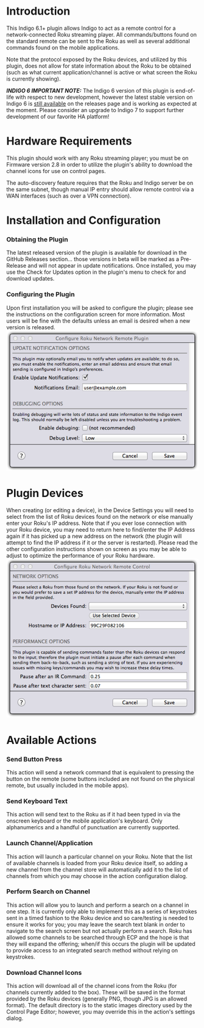 # Introduction
This Indigo 6.1+ plugin allows Indigo to act as a remote control for a network-connected Roku streaming player. All commands/buttons found on the standard remote can be sent to the Roku as well as several additional commands found on the mobile applications.

Note that the protocol exposed by the Roku devices, and utilized by this plugin, does not allow for state information about the Roku to be obtained (such as what current application/channel is active or what screen the Roku is currently showing).

_**INDIGO 6 IMPORTANT NOTE:**_ The Indigo 6 version of this plugin is end-of-life with respect to new development, however the latest stable version on Indigo 6 is [still available](https://github.com/RogueProeliator/IndigoPlugins-Roku-Network-Remote/releases/tag/v1.6.19) on the releases page and is working as expected at the moment. Please consider an upgrade to Indigo 7 to support further development of our favorite HA platform!

# Hardware Requirements
This plugin should work with any Roku streaming player; you must be on Firmware version 2.8 in order to utilize the plugin's ability to download the channel icons for use on control pages.

The auto-discovery feature requires that the Roku and Indigo server be on the same subnet, though manual IP entry should allow remote control via a WAN interfaces (such as over a VPN connection).

# Installation and Configuration
### Obtaining the Plugin
The latest released version of the plugin is available for download in the GitHub Releases section... those versions in beta will be marked as a Pre-Release and will not appear in update notifications. Once installed, you may use the Check for Updates option in the plugin's menu to check for and download updates.

### Configuring the Plugin
Upon first installation you will be asked to configure the plugin; please see the instructions on the configuration screen for more information. Most users will be fine with the defaults unless an email is desired when a new version is released.
![](<Documentation/Doc-Images/PluginConfigurationScreen.png>)

# Plugin Devices
When creating (or editing a device), in the Device Settings you will need to select from the list of Roku devices found on the network or else manually enter your Roku's IP address. Note that if you ever lose connection with your Roku device, you may need to return here to find/enter the IP Address again if it has picked up a new address on the network (the plugin will attempt to find the IP address if it or the server is restarted). Please read the other configuration instructions shown on screen as you may be able to adjust to optimize the performance of your Roku hardware.
![](<Documentation/Doc-Images/EditDeviceSettings.png>)

# Available Actions
### Send Button Press
This action will send a network command that is equivalent to pressing the button on the remote (some buttons included are not found on the physical remote, but usually included in the mobile apps).

### Send Keyboard Text
This action will send text to the Roku as if it had been typed in via the onscreen keyboard or the mobile application's keyboard. Only alphanumerics and a handful of punctuation are currently supported.

### Launch Channel/Application
This action will launch a particular channel on your Roku. Note that the list of available channels is loaded from your Roku device itself, so adding a new channel from the channel store will automatically add it to the list of channels from which you may choose in the action configuration dialog.

### Perform Search on Channel
This action will allow you to launch and perform a search on a channel in one step. It is currently only able to implement this as a series of keystrokes sent in a timed fashion to the Roku device and so care/testing is needed to ensure it works for you; you may leave the search text blank in order to navigate to the search screen but not actually perform a search. Roku has allowed some channels to be searched through ECP and the hope is that they will expand the offering; when/if this occurs the plugin will be updated to provide access to an integrated search method without relying on keystrokes.

### Download Channel Icons
This action will download all of the channel icons from the Roku (for channels currently added to the box). These will be saved in the format provided by the Roku devices (generally PNG, though JPG is an allowed format). The default directory is to the static images directory used by the Control Page Editor; however, you may override this in the action's settings dialog.
